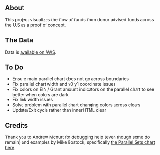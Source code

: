 ## About

This project visualizes the flow of funds from donor advised funds across the U.S as a proof of concept.

## The Data

Data is [available on AWS](https://aws.amazon.com/blogs/publicsector/irs-990-filing-data-now-available-as-an-aws-public-data-set/).


## To Do

- Ensure main parallel chart does not go across boundaries
- Fix parallel chart width and y0 y1 coordinate issues 
- Fix colors on EIN / Grant amount indicators on the parallel chart to see better when colors are dark.
- Fix link width issues
- Solve problem with parallel chart changing colors across clears
- Update/Exit cycle rather than innerHTML clear

## Credits

Thank you to Andrew Mcnutt for debugging help (even though some do remain) and examples by Mike Bostock, specifically [the Parallel Sets chart here](https://observablehq.com/@d3/parallel-sets).